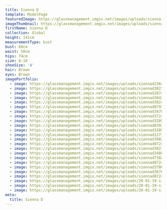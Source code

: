 ```yaml
---
title: Sienna D
template: ModelPage
featuredImage: https://glassmanagement.imgix.net/images/uploads/sienna-harper-sienna-banner-.png
imageThumbnail: https://glassmanagement.imgix.net/images/uploads/siennad7382234.jpg
firstName: Sienna D
collection: Global
height: 141cm
measurementType: bust
bust: 68cm
waist: 58cm
hips: 74cm
size: 8-10
shoeSize: '4'
hair: Brown
eyes: Brown
imagePortfolio:
  - image: https://glassmanagement.imgix.net/images/uploads/siennad2364789.jpg
  - image: https://glassmanagement.imgix.net/images/uploads/siennad382794437.jpg
  - image: https://glassmanagement.imgix.net/images/uploads/siennad28749.jpg
  - image: https://glassmanagement.imgix.net/images/uploads/siennad384279423.jpg
  - image: https://glassmanagement.imgix.net/images/uploads/siennad38247222.jpg
  - image: https://glassmanagement.imgix.net/images/uploads/siennad879324.jpg
  - image: https://glassmanagement.imgix.net/images/uploads/siennad347843834.jpg
  - image: https://glassmanagement.imgix.net/images/uploads/siennad37247832493.jpg
  - image: https://glassmanagement.imgix.net/images/uploads/siennad3289748394.jpg
  - image: https://glassmanagement.imgix.net/images/uploads/siennad8392423.jpg
  - image: https://glassmanagement.imgix.net/images/uploads/siennad3289748.jpg
  - image: https://glassmanagement.imgix.net/images/uploads/siennad1273892.jpg
  - image: https://glassmanagement.imgix.net/images/uploads/siennad398274.jpg
  - image: https://glassmanagement.imgix.net/images/uploads/siennad8724.jpg
  - image: https://glassmanagement.imgix.net/images/uploads/siennad382749.jpg
  - image: https://glassmanagement.imgix.net/images/uploads/siennad3488432493.jpg
  - image: https://glassmanagement.imgix.net/images/uploads/siennad7382234.jpg
  - image: https://glassmanagement.imgix.net/images/uploads/siennad87249.jpg
  - image: https://glassmanagement.imgix.net/images/uploads/siennad3786423.jpg
  - image: https://glassmanagement.imgix.net/images/uploads/siennad3678242.jpg
  - image: https://glassmanagement.imgix.net/images/uploads/siennad87249.jpg
  - image: https://glassmanagement.imgix.net/images/uploads/20-01-19-sienna-and-harper-66.jpg
  - image: https://glassmanagement.imgix.net/images/uploads/20-01-19-sienna-and-harper-81.jpg
  - image: https://glassmanagement.imgix.net/images/uploads/20-01-19-sienna-and-harper-118.jpg
meta:
  title: Sienna D
---
```


